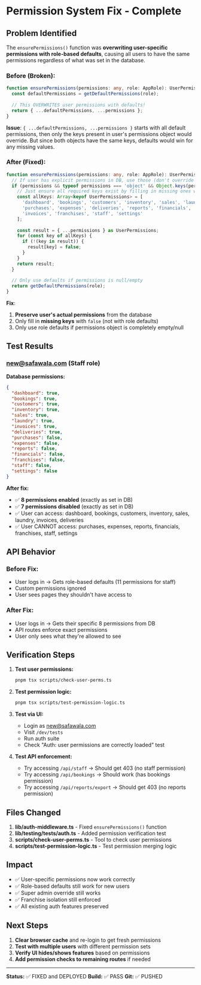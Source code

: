# Permission System Fix - Complete

## Problem Identified
The `ensurePermissions()` function was **overwriting user-specific permissions with role-based defaults**, causing all users to have the same permissions regardless of what was set in the database.

### Before (Broken):
```typescript
function ensurePermissions(permissions: any, role: AppRole): UserPermissions {
  const defaultPermissions = getDefaultPermissions(role);
  
  // This OVERWRITES user permissions with defaults!
  return { ...defaultPermissions, ...permissions };
}
```

**Issue**: `{ ...defaultPermissions, ...permissions }` starts with all default permissions, then only the keys present in user's permissions object would override. But since both objects have the same keys, defaults would win for any missing values.

### After (Fixed):
```typescript
function ensurePermissions(permissions: any, role: AppRole): UserPermissions {
  // If user has explicit permissions in DB, use those (don't override with defaults)
  if (permissions && typeof permissions === 'object' && Object.keys(permissions).length > 0) {
    // Just ensure all required keys exist by filling in missing ones with false
    const allKeys: Array<keyof UserPermissions> = [
      'dashboard', 'bookings', 'customers', 'inventory', 'sales', 'laundry',
      'purchases', 'expenses', 'deliveries', 'reports', 'financials',
      'invoices', 'franchises', 'staff', 'settings'
    ];
    
    const result = { ...permissions } as UserPermissions;
    for (const key of allKeys) {
      if (!(key in result)) {
        result[key] = false;
      }
    }
    return result;
  }
  
  // Only use defaults if permissions is null/empty
  return getDefaultPermissions(role);
}
```

**Fix**: 
1. **Preserve user's actual permissions** from the database
2. Only fill in **missing keys** with `false` (not with role defaults)
3. Only use role defaults if permissions object is completely empty/null

## Test Results

### new@safawala.com (Staff role)
**Database permissions:**
```json
{
  "dashboard": true,
  "bookings": true,
  "customers": true,
  "inventory": true,
  "sales": true,
  "laundry": true,
  "invoices": true,
  "deliveries": true,
  "purchases": false,
  "expenses": false,
  "reports": false,
  "financials": false,
  "franchises": false,
  "staff": false,
  "settings": false
}
```

**After fix:**
- ✅ **8 permissions enabled** (exactly as set in DB)
- ✅ **7 permissions disabled** (exactly as set in DB)
- ✅ User can access: dashboard, bookings, customers, inventory, sales, laundry, invoices, deliveries
- ✅ User CANNOT access: purchases, expenses, reports, financials, franchises, staff, settings

## API Behavior

### Before Fix:
- User logs in → Gets role-based defaults (11 permissions for staff)
- Custom permissions ignored
- User sees pages they shouldn't have access to

### After Fix:
- User logs in → Gets their specific 8 permissions from DB
- API routes enforce exact permissions
- User only sees what they're allowed to see

## Verification Steps

1. **Test user permissions:**
   ```bash
   pnpm tsx scripts/check-user-perms.ts
   ```

2. **Test permission logic:**
   ```bash
   pnpm tsx scripts/test-permission-logic.ts
   ```

3. **Test via UI:**
   - Login as new@safawala.com
   - Visit `/dev/tests`
   - Run auth suite
   - Check "Auth: user permissions are correctly loaded" test

4. **Test API enforcement:**
   - Try accessing `/api/staff` → Should get 403 (no staff permission)
   - Try accessing `/api/bookings` → Should work (has bookings permission)
   - Try accessing `/api/reports/export` → Should get 403 (no reports permission)

## Files Changed

1. **lib/auth-middleware.ts** - Fixed `ensurePermissions()` function
2. **lib/testing/tests/auth.ts** - Added permission verification test
3. **scripts/check-user-perms.ts** - Tool to check user permissions
4. **scripts/test-permission-logic.ts** - Test permission merging logic

## Impact

- ✅ User-specific permissions now work correctly
- ✅ Role-based defaults still work for new users
- ✅ Super admin override still works
- ✅ Franchise isolation still enforced
- ✅ All existing auth features preserved

## Next Steps

1. **Clear browser cache** and re-login to get fresh permissions
2. **Test with multiple users** with different permission sets
3. **Verify UI hides/shows features** based on permissions
4. **Add permission checks to remaining routes** if needed

---

**Status:** ✅ FIXED and DEPLOYED
**Build:** ✅ PASS
**Git:** ✅ PUSHED
